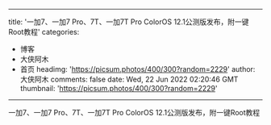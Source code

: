 
---
title: '一加7、一加7 Pro、7T、一加7T Pro ColorOS 12.1公测版发布，附一键Root教程'
categories: 
 - 博客
 - 大侠阿木
 - 首页
headimg: 'https://picsum.photos/400/300?random=2229'
author: 大侠阿木
comments: false
date: Wed, 22 Jun 2022 02:20:46 GMT
thumbnail: 'https://picsum.photos/400/300?random=2229'
---

<div>   
一加7、一加7 Pro、7T、一加7T Pro ColorOS 12.1公测版发布，附一键Root教程  
</div>
            